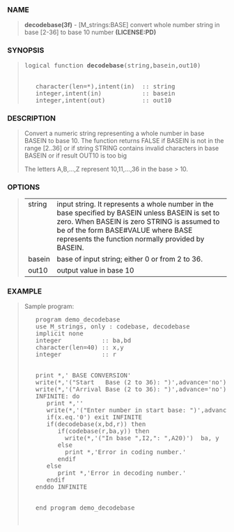 <?
<body>
  <a name="top"></a>
  <div id="Container">
    <div id="Content">
      <div class="c27">
      </div><a name="0"></a>
      <h3><a name="0">NAME</a></h3>
      <blockquote>
        <b>decodebase(3f)</b> - [M_strings:BASE] convert whole number string in base [2-36] to base 10 number <b>(LICENSE:PD)</b>
      </blockquote><a name="contents"></a>
      <h3><a name="7">SYNOPSIS</a></h3>
      <blockquote>
        <pre>
logical function <b>decodebase</b>(string,basein,out10)
<br />
   character(len=*),intent(in)  :: string
   integer,intent(in)           :: basein
   integer,intent(out)          :: out10
</pre>
      </blockquote><a name="2"></a>
      <h3><a name="2">DESCRIPTION</a></h3>
      <blockquote>
        <p>Convert a numeric string representing a whole number in base BASEIN to base 10. The function returns FALSE if BASEIN is not in the range [2..36]
        or if string STRING contains invalid characters in base BASEIN or if result OUT10 is too big</p>
        <p>The letters A,B,...,Z represent 10,11,...,36 in the base &gt; 10.</p>
      </blockquote><a name="3"></a>
      <h3><a name="3">OPTIONS</a></h3>
      <blockquote>
        <table cellpadding="3">
          <tr valign="top">
            <td class="c28" width="6%" nowrap="nowrap">string</td>
            <td valign="bottom">input string. It represents a whole number in the base specified by BASEIN unless BASEIN is set to zero. When BASEIN is zero
            STRING is assumed to be of the form BASE#VALUE where BASE represents the function normally provided by BASEIN.</td>
          </tr>
          <tr valign="top">
            <td class="c28" width="6%" nowrap="nowrap">basein</td>
            <td valign="bottom">base of input string; either 0 or from 2 to 36.</td>
          </tr>
          <tr valign="top">
            <td class="c28" width="6%" nowrap="nowrap">out10</td>
            <td valign="bottom">output value in base 10</td>
          </tr>
        </table>
      </blockquote><a name="4"></a>
      <h3><a name="4">EXAMPLE</a></h3>
      <blockquote>
        Sample program:
        <pre>
   program demo_decodebase
   use M_strings, only : codebase, decodebase
   implicit none
   integer           :: ba,bd
   character(len=40) :: x,y
   integer           :: r
<br />
   print *,' BASE CONVERSION'
   write(*,'("Start   Base (2 to 36): ")',advance='no'); read *, bd
   write(*,'("Arrival Base (2 to 36): ")',advance='no'); read *, ba
   INFINITE: do
      print *,''
      write(*,'("Enter number in start base: ")',advance='no'); read *, x
      if(x.eq.'0') exit INFINITE
      if(decodebase(x,bd,r)) then
         if(codebase(r,ba,y)) then
           write(*,'("In base ",I2,": ",A20)')  ba, y
         else
           print *,'Error in coding number.'
         endif
      else
         print *,'Error in decoding number.'
      endif
   enddo INFINITE
<br />
   end program demo_decodebase
<br />
</pre>
      </blockquote><a name="5"></a>
    </div>
  </div>
</body>
